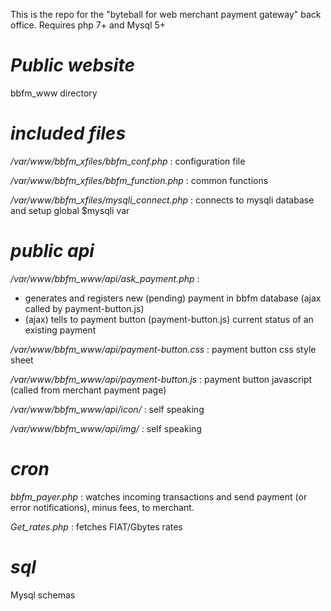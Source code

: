 This is the repo for the "byteball for web merchant payment gateway" back office. Requires php 7+ and Mysql 5+

# *Public website*
bbfm_www directory

# *included files*

*/var/www/bbfm_xfiles/bbfm_conf.php* : configuration file

*/var/www/bbfm_xfiles/bbfm_function.php* : common functions

*/var/www/bbfm_xfiles/mysqli_connect.php* : connects to mysqli database and setup global $mysqli var


# *public api*

*/var/www/bbfm_www/api/ask_payment.php* : 
 - generates and registers new (pending) payment in bbfm database (ajax called by payment-button.js)
 - (ajax) tells to payment button (payment-button.js) current status of an existing payment

*/var/www/bbfm_www/api/payment-button.css* : payment button css style sheet

*/var/www/bbfm_www/api/payment-button.js* : payment button javascript (called from merchant payment page)

*/var/www/bbfm_www/api/icon/* : self speaking

*/var/www/bbfm_www/api/img/* : self speaking


# *cron*

*bbfm_payer.php* : watches incoming transactions and send payment (or error notifications), minus fees, to merchant.

*Get_rates.php* : fetches FIAT/Gbytes rates

# *sql*
Mysql schemas
